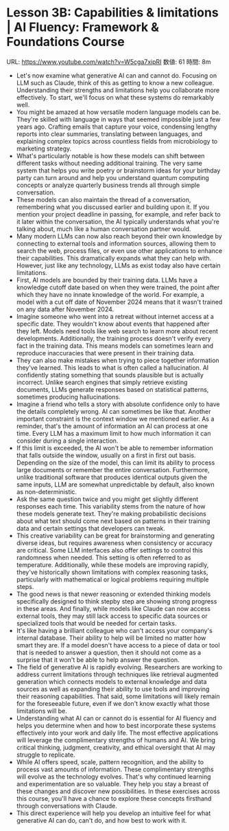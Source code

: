 # Lesson 3B: Capabilities & limitations | AI Fluency: Framework & Foundations Course

URL: https://www.youtube.com/watch?v=W5cga7xipRI
数値: 61
時間: 8m

- Let's now examine what generative AI can and cannot do. Focusing on LLM such as Claude, think of this as getting to know a new colleague. Understanding their strengths and limitations help you collaborate more effectively. To start, we'll focus on what these systems do remarkably well.
- You might be amazed at how versatile modern language models can be. They're skilled with language in ways that seemed impossible just a few years ago. Crafting emails that capture your voice, condensing lengthy reports into clear summaries, translating between languages, and explaining complex topics across countless fields from microbiology to marketing strategy.
- What's particularly notable is how these models can shift between different tasks without needing additional training. The very same system that helps you write poetry or brainstorm ideas for your birthday party can turn around and help you understand quantum computing concepts or analyze quarterly business trends all through simple conversation.
- These models can also maintain the thread of a conversation, remembering what you discussed earlier and building upon it. If you mention your project deadline in passing, for example, and refer back to it later within the conversation, the AI typically understands what you're talking about, much like a human conversation partner would.
- Many modern LLMs can now also reach beyond their own knowledge by connecting to external tools and information sources, allowing them to search the web, process files, or even use other applications to enhance their capabilities. This dramatically expands what they can help with. However, just like any technology, LLMs as exist today also have certain limitations.
- First, AI models are bounded by their training data. LLMs have a knowledge cutoff date based on when they were trained, the point after which they have no innate knowledge of the world. For example, a model with a cut off date of November 2024 means that it wasn't trained on any data after November 2024.
- Imagine someone who went into a retreat without internet access at a specific date. They wouldn't know about events that happened after they left. Models need tools like web search to learn more about recent developments. Additionally, the training process doesn't verify every fact in the training data. This means models can sometimes learn and reproduce inaccuracies that were present in their training data.
- They can also make mistakes when trying to piece together information they've learned. This leads to what is often called a hallucination. AI confidently stating something that sounds plausible but is actually incorrect. Unlike search engines that simply retrieve existing documents, LLMs generate responses based on statistical patterns, sometimes producing hallucinations.
- Imagine a friend who tells a story with absolute confidence only to have the details completely wrong. AI can sometimes be like that. Another important constraint is the context window we mentioned earlier. As a reminder, that's the amount of information an AI can process at one time. Every LLM has a maximum limit to how much information it can consider during a single interaction.
- If this limit is exceeded, the AI won't be able to remember information that falls outside the window, usually on a first in first out basis. Depending on the size of the model, this can limit its ability to process large documents or remember the entire conversation. Furthermore, unlike traditional software that produces identical outputs given the same inputs, LLM are somewhat unpredictable by default, also known as non-deterministic.
- Ask the same question twice and you might get slightly different responses each time. This variability stems from the nature of how these models generate text. They're making probabilistic decisions about what text should come next based on patterns in their training data and certain settings that developers can tweak.
- This creative variability can be great for brainstorming and generating diverse ideas, but requires awareness when consistency or accuracy are critical. Some LLM interfaces also offer settings to control this randomness when needed. This setting is often referred to as temperature. Additionally, while these models are improving rapidly, they've historically shown limitations with complex reasoning tasks, particularly with mathematical or logical problems requiring multiple steps.
- The good news is that newer reasoning or extended thinking models specifically designed to think stepby step are showing strong progress in these areas. And finally, while models like Claude can now access external tools, they may still lack access to specific data sources or specialized tools that would be needed for certain tasks.
- It's like having a brilliant colleague who can't access your company's internal database. Their ability to help will be limited no matter how smart they are. If a model doesn't have access to a piece of data or tool that is needed to answer a question, then it should not come as a surprise that it won't be able to help answer the question.
- The field of generative AI is rapidly evolving. Researchers are working to address current limitations through techniques like retrieval augmented generation which connects models to external knowledge and data sources as well as expanding their ability to use tools and improving their reasoning capabilities. That said, some limitations will likely remain for the foreseeable future, even if we don't know exactly what those limitations will be.
- Understanding what AI can or cannot do is essential for AI fluency and helps you determine when and how to best incorporate these systems effectively into your work and daily life. The most effective applications will leverage the complimentary strengths of humans and AI. We bring critical thinking, judgment, creativity, and ethical oversight that AI may struggle to replicate.
- While AI offers speed, scale, pattern recognition, and the ability to process vast amounts of information. These complimentary strengths will evolve as the technology evolves. That's why continued learning and experimentation are so valuable. They help you stay a breast of these changes and discover new possibilities. In these exercises across this course, you'll have a chance to explore these concepts firsthand through conversations with Claude.
- This direct experience will help you develop an intuitive feel for what generative AI can do, can't do, and how best to work with it.